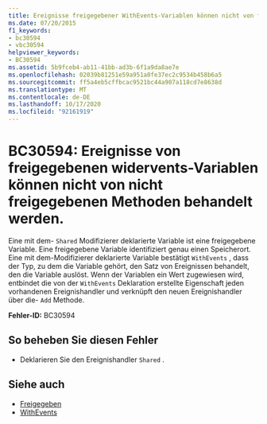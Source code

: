 ```yaml
---
title: Ereignisse freigegebener WithEvents-Variablen können nicht von freigegebenen Methoden behandelt werden.
ms.date: 07/20/2015
f1_keywords:
- bc30594
- vbc30594
helpviewer_keywords:
- BC30594
ms.assetid: 5b9fceb4-ab11-41bb-ad3b-6f1a9da8ae7e
ms.openlocfilehash: 02039b81251e59a951a0fe37ec2c9534b458b6a5
ms.sourcegitcommit: ff5a4eb5cffbcac9521bc44a907a118cd7e8638d
ms.translationtype: MT
ms.contentlocale: de-DE
ms.lasthandoff: 10/17/2020
ms.locfileid: "92161919"
---
```

# <a name="bc30594-events-of-shared-withevents-variables-cannot-be-handled-by-non-shared-methods"></a>BC30594: Ereignisse von freigegebenen widervents-Variablen können nicht von nicht freigegebenen Methoden behandelt werden.

Eine mit dem- `Shared` Modifizierer deklarierte Variable ist eine freigegebene Variable. Eine freigegebene Variable identifiziert genau einen Speicherort. Eine mit dem-Modifizierer deklarierte Variable bestätigt `WithEvents` , dass der Typ, zu dem die Variable gehört, den Satz von Ereignissen behandelt, den die Variable auslöst. Wenn der Variablen ein Wert zugewiesen wird, entbindet die von der `WithEvents` Deklaration erstellte Eigenschaft jeden vorhandenen Ereignishandler und verknüpft den neuen Ereignishandler über die- `Add` Methode.

 **Fehler-ID:** BC30594

## <a name="to-correct-this-error"></a>So beheben Sie diesen Fehler

- Deklarieren Sie den Ereignishandler `Shared` .

## <a name="see-also"></a>Siehe auch

- [Freigegeben](../modifiers/shared.md)
- [WithEvents](../modifiers/withevents.md)
